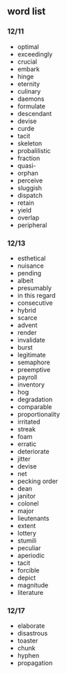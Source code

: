## word list

### 12/11

* optimal
* exceedingly
* crucial
* embark
* hinge
* eternity
* culinary
* daemons
* formulate
* descendant
* devise
* curde
* tacit
* skeleton
* probalilistic
* fraction
* quasi-
* orphan
* perceive
* sluggish
* dispatch
* retain
* yield
* overlap
* peripheral

### 12/13

* esthetical
* nuisance
* pending
* albeit
* presumably
* in this regard   
* consecutive
* hybrid
* scarce
* advent
* render
* invalidate
* burst
* legitimate
* semaphore
* preemptive
* payroll
* inventory
* hog
* degradation
* comparable
* proportionality
* irritated
* streak
* foam
* erratic
* deteriorate
* jitter
* devise
* net
* pecking order
* dean
* janitor
* colonel
* major
* lieutenants
* extent
* lottery
* stumili
* peculiar
* aperiodic
* tacit
* forcible
* depict
* magnitude
* literature


































### 12/17

* elaborate
* disastrous
* toaster
* chunk
* hyphen
* propagation
